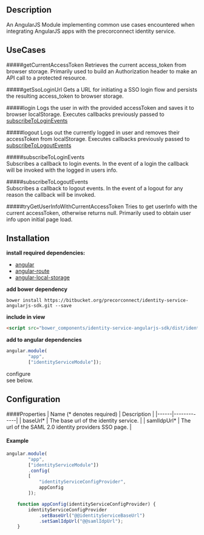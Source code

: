 ## Description
An AngularJS Module implementing common use cases encountered when integrating AngularJS apps
 with the precorconnect identity service.

## UseCases
#####getCurrentAccessToken
Retrieves the current access_token from browser storage. Primarily used to build an 
Authorization header to make an API call to a protected resource. 

#####getSsoLoginUrl
Gets a URL for initiating a SSO login flow and persists the resulting access_token to browser storage.

#####login
Logs the user in with the provided accessToken and saves it to browser localStorage. 
Executes callbacks previously passed to [subscribeToLoginEvents](#subscribetologinevents)

#####logout
Logs out the currently logged in user and removes their accessToken from localStorage. 
Executes callbacks previously passed to [subscribeToLogoutEvents](#subscribetologoutevents)

#####subscribeToLoginEvents  
Subscribes a callback to login events. In the event of a login the callback will be invoked
with the logged in users info.

#####subscribeToLogoutEvents  
Subscribes a callback to logout events. In the event of a logout for any reason the callback
will be invoked.

#####tryGetUserInfoWithCurrentAccessToken
Tries to get userInfo with the current accessToken, otherwise returns null.
Primarily used to obtain user info upon initial page load.

## Installation  

**install required dependencies:**  
-  [angular](https://angularjs.org/)  
-  [angular-route](https://github.com/angular/bower-angular-route)  
-  [angular-local-storage](https://github.com/grevory/angular-local-storage)

**add bower dependency**  

```shell
bower install https://bitbucket.org/precorconnect/identity-service-angularjs-sdk.git --save
```  

**include in view**  
```html
<script src="bower_components/identity-service-angularjs-sdk/dist/identity-service-angularjs-sdk.js"></script>
```  

**add to angular dependencies**
```js
angular.module(
        "app",
        ["identityServiceModule"]);
```
configure  
see below.

## Configuration 
####Properties
| Name (* denotes required) | Description |
|------|-------------|
| baseUrl* | The base url of the identity service. |
| samlIdpUrl* | The url of the SAML 2.0 identity providers SSO page. |

#### Example
```js
angular.module(
        "app",
        ["identityServiceModule"])
        .config(
        [
            "identityServiceConfigProvider",
            appConfig
        ]);

    function appConfig(identityServiceConfigProvider) {
        identityServiceConfigProvider
            .setBaseUrl("@@identityServiceBaseUrl")
            .setSamlIdpUrl("@@samlIdpUrl");
    }
```
